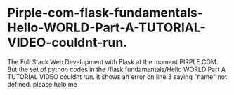 # Pirple-com-flask-fundamentals-Hello-WORLD-Part-A-TUTORIAL-VIDEO-couldnt-run.
The Full Stack Web Development with Flask at the moment PIRPLE.COM. But the set of python codes in the /flask fundamentals/Hello WORLD Part A TUTORIAL VIDEO couldnt run. it shows an error on line 3 saying "name" not defined. please help me
